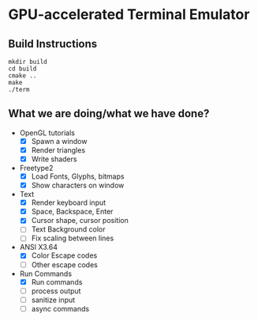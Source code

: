 # GPU-accelerated Terminal Emulator

## Build Instructions

```
mkdir build
cd build
cmake ..
make
./term
```

## What we are doing/what we have done?
- OpenGL tutorials
   - [x] Spawn a window
   - [x] Render triangles
   - [x] Write shaders
- Freetype2
    - [x] Load Fonts, Glyphs, bitmaps
    - [x] Show characters on window
- Text 
    - [x] Render keyboard input
    - [x] Space, Backspace, Enter
    - [x] Cursor shape, cursor position
    - [ ] Text Background color
    - [ ] Fix scaling between lines
- ANSI X3.64
    - [x] Color Escape codes
    - [ ] Other escape codes
- Run Commands
    - [x] Run commands
    - [ ] process output
    - [ ] sanitize input
    - [ ] async commands
